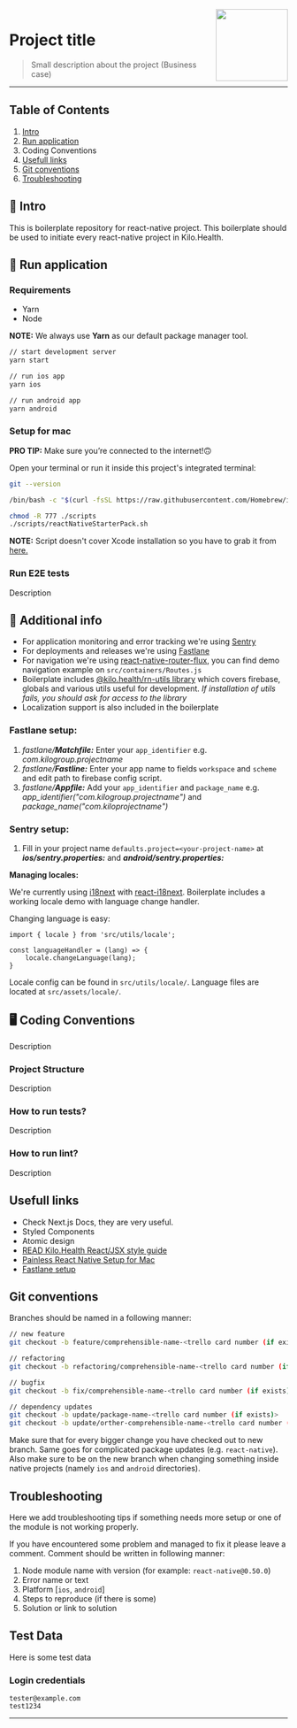 <img src="https://seeklogo.com/images/R/red-wave-company-logo-05004F3F93-seeklogo.com.png" align="right" width="130">

# Project title
> Small description about the project (Business case)
> 

<hr>

## Table of Contents

1. [Intro](#intro)
2. [Run application](#run-application)
3. Coding Conventions
4. [Usefull links](#usefull-links)
6. [Git conventions](#git-conventions)
8. [Troubleshooting](#troubleshooting)

## 📕 Intro 

This is boilerplate repository for react-native project. This boilerplate should be used to initiate every react-native project in Kilo.Health.


## 🚀 Run application

### Requirements

- Yarn
- Node

**NOTE:** We always use **Yarn** as our default package manager tool.

```bash
// start development server
yarn start

// run ios app
yarn ios

// run android app
yarn android
```

### Setup for mac

**PRO TIP:** Make sure you’re connected to the internet!🙃

Open your terminal or run it inside this project's integrated terminal:

```bash
git --version

/bin/bash -c "$(curl -fsSL https://raw.githubusercontent.com/Homebrew/install/master/install.sh)"

chmod -R 777 ./scripts
./scripts/reactNativeStarterPack.sh
```

**NOTE:** Script doesn't cover Xcode installation so you have to grab it from [here.](https://developer.apple.com/xcode/resources/)

### Run E2E tests

Description

## 📎 Additional info

- For application monitoring and error tracking we're using [Sentry](https://docs.sentry.io/)
- For deployments and releases we're using [Fastlane](https://docs.fastlane.tools/)
- For navigation we're using [react-native-router-flux](https://www.npmjs.com/package/react-native-router-flux), you can find demo navigation example on `src/containers/Routes.js`
- Boilerplate includes [@kilo.health/rn-utils library](https://bitbucket.org/kilogrupe/kilo-rn-utils/src/master/) which covers firebase, globals and various utils useful for development. _If installation of utils fails, you should ask for access to the library_
- Localization support is also included in the boilerplate

### Fastlane setup:

1. _fastlane/**Matchfile:**_ Enter your `app_identifier`
   e.g. _com.kilogroup.projectname_
2. _fastlane/**Fastline:**_ Enter your app name to fields `workspace` and `scheme` and edit path to firebase config script.
3. _fastlane/**Appfile:**_ Add your `app_identifier` and `package_name`
   e.g. _app_identifier("com.kilogroup.projectname")_ and _package_name("com.kiloprojectname")_

### Sentry setup:

1. Fill in your project name `defaults.project=<your-project-name>` at _**ios/sentry.properties:**_ and _**android/sentry.properties:**_

**Managing locales:**

We're currently using [i18next](https://www.i18next.com/) with [react-i18next](https://react.i18next.com/). Boilerplate includes a working locale demo with language change handler.

Changing language is easy:

```
import { locale } from 'src/utils/locale';

const languageHandler = (lang) => {
    locale.changeLanguage(lang);
}
```

Locale config can be found in `src/utils/locale/`. Language files are located at `src/assets/locale/`.

## 🖥 Coding Conventions

Description

### Project Structure

Description

### How to run tests?

Description

### How to run lint?

Description


## Usefull links

- Check Next.js Docs, they are very useful.
- Styled Components
- Atomic design
- [READ Kilo.Health React/JSX style guide](STYLE_GUIDE_DOC.md)
- [Painless React Native Setup for Mac](https://shift.infinite.red/painless-react-native-setup-for-mac-windows-linux-956c23d2abf9)
- [Fastlane setup](https://carloscuesta.me/blog/shipping-react-native-apps-with-fastlane/)


## Git conventions

Branches should be named in a following manner:

```bash
// new feature
git checkout -b feature/comprehensible-name-<trello card number (if exists)>

// refactoring
git checkout -b refactoring/comprehensible-name-<trello card number (if exists)>

// bugfix
git checkout -b fix/comprehensible-name-<trello card number (if exists)>

// dependency updates
git checkout -b update/package-name-<trello card number (if exists)>
git checkout -b update/orther-comprehensible-name-<trello card number (if exists)>
```

Make sure that for every bigger change you have checked out to new branch.
Same goes for complicated package updates (e.g. `react-native`). Also make
sure to be on the new branch when changing something inside native projects
(namely `ios` and `android` directories).


## Troubleshooting

Here we add troubleshooting tips if something needs more setup or one of the module is not working properly.

If you have encountered some problem and managed to fix it please leave a comment.
Comment should be written in following manner:

1. Node module name with version (for example: `react-native@0.50.0`)
1. Error name or text
1. Platform [`ios`, `android`]
1. Steps to reproduce (if there is some)
1. Solution or link to solution

## Test Data
Here is some test data

### Login credentials
```
tester@example.com
test1234
```
---
